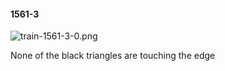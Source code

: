 #### 1561-3
![train-1561-3-0.png](https://github.com/lil-lab/nlvr/raw/master/nlvr/train/images/29/train-1561-3-0.png "train-1561-3-0.png")

None of the black triangles are touching the edge